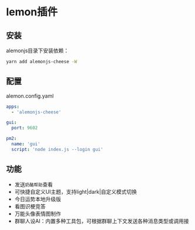 # lemon插件

## 安装

alemonjs目录下安装依赖：

```sh
yarn add alemonjs-cheese -W
```

## 配置

alemon.config.yaml

```yaml
apps:
  - 'alemonjs-cheese'

gui:
  port: 9602

pm2:
  name: 'gui'
  script: 'node index.js --login gui'
```


## 功能

- 发送```奶酪帮助```查看
- 可快捷自定义UI主题，支持light|dark|自定义模式切换
- 今日运势本地升级版
- 看图识梗竞答
- 万能头像表情图制作
- 群聊人设AI：内置多种工具包，可根据群聊上下文发送各种消息类型或调用接